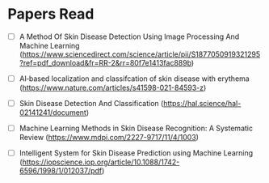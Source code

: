  # Papers Read

- [ ] A Method Of Skin Disease Detection Using Image Processing And Machine Learning (https://www.sciencedirect.com/science/article/pii/S1877050919321295?ref=pdf_download&fr=RR-2&rr=80f7e1413fac889b)
- [ ] AI‑based localization and classifcation of skin disease with erythema (https://www.nature.com/articles/s41598-021-84593-z)
- [ ] Skin Disease Detection And Classification (https://hal.science/hal-02141241/document)
- [ ] Machine Learning Methods in Skin Disease Recognition: A Systematic Review (https://www.mdpi.com/2227-9717/11/4/1003)
- [ ] Intelligent System for Skin Disease Prediction using Machine Learning (https://iopscience.iop.org/article/10.1088/1742-6596/1998/1/012037/pdf)



